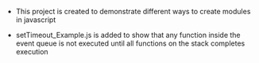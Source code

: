 * This project is created to demonstrate different ways to create modules in javascript

* setTimeout_Example.js is added to show that any function inside the event queue is not executed until all functions on the stack completes execution